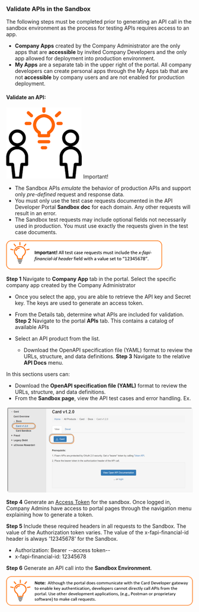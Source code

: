 ### Validate APIs in the Sandbox
The following steps must be completed prior to generating an API call in the sandbox environment as the process for testing APIs requires access to an app. 

  *  **Company Apps** created by the Company Administrator are the only apps that are **accessible** by invited Company Developers and the only app allowed for deployment into production environment.
  *  **My Apps** are a separate tab in the upper right of the portal. All company developers can create personal apps through the My Apps tab that are not **accessible** by company users and are not enabled for production deployment. ​

#### Validate an API:
![](assets/images/exclaimation.png)    Important! 

  *  The Sandbox APIs *emulate* the behavior of production APIs and support only *pre-defined* request and response data. 
  *  You must only use the test case requests documented in the API Developer Portal **Sandbox doc** for each domain. Any other requests will result in an error.
  *  The Sandbox test requests may include optional fields not necessarily used in production. You must use exactly the requests given in the test case documents.
 

![](assets/images/validate-note-1.png)

 

**Step 1** Navigate to **Company App** tab in the portal. Select the specific company app created by the Company Administrator

  *  Once you select the app, you are able to retrieve the API key and Secret key. The keys are used to generate an access token.
  *  From the Details tab, determine what APIs are included for validation.
**Step 2** Navigate to the portal **APIs** tab. This contains a catalog of available APIs

  *  Select an API product from the list.
     *  Download the OpenAPI specification file (YAML) format to review the URLs, structure, and data definitions.
**Step 3** Navigate to the relative **API Docs** menu.

In this sections users can: 

  *  Download the **OpenAPI specification file (YAML)** format to review the URLs, structure, and data definitions.
  *  From the **Sandbox page**, view the API test cases and error handling.
Ex.

![](assets/images/validate-1.png)

 

**Step 4** Generate an [Access Token](?path=/docs/gettingstarted/access-tokens.md) for the sandbox. Once logged in, Company Admins have access to portal pages through the navigation menu explaining how to generate a token.

**Step 5** Include these required headers in all requests to the Sandbox. The value of the Authorization token varies. The value of the x-fapi-financial-id header is always '12345678' for the Sandbox.

  *  Authorization: Bearer --access token--
  *  x-fapi-financial-id: 12345678

**Step 6** Generate an API call into the **Sandbox Environment**.

 ![](assets/images/validate-note-2.png)


